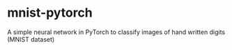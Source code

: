 # mnist-pytorch
A simple neural network in PyTorch to classify images of hand written digits (MNIST dataset)
